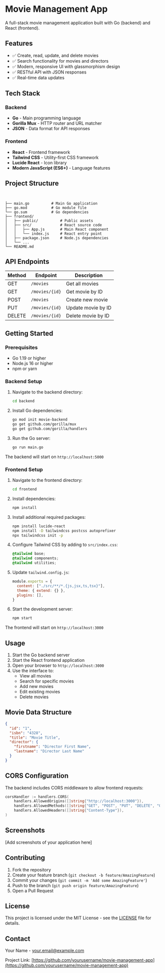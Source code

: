 # Movie Management App

A full-stack movie management application built with Go (backend) and React (frontend).

## Features

- ✅ Create, read, update, and delete movies
- ✅ Search functionality for movies and directors
- ✅ Modern, responsive UI with glassmorphism design
- ✅ RESTful API with JSON responses
- ✅ Real-time data updates

## Tech Stack

### Backend
- **Go** - Main programming language
- **Gorilla Mux** - HTTP router and URL matcher
- **JSON** - Data format for API responses

### Frontend
- **React** - Frontend framework
- **Tailwind CSS** - Utility-first CSS framework
- **Lucide React** - Icon library
- **Modern JavaScript (ES6+)** - Language features

## Project Structure

```


├── main.go          # Main Go application
├── go.mod           # Go module file
└── go.sum           # Go dependencies
├── frontend/
│   ├── public/          # Public assets
│   ├── src/             # React source code
│   │   ├── App.js       # Main React component
│   │   └── index.js     # React entry point
│   ├── package.json     # Node.js dependencies
│   └── ...
└── README.md
```

## API Endpoints

| Method | Endpoint | Description |
|--------|----------|-------------|
| GET | `/movies` | Get all movies |
| GET | `/movies/{id}` | Get movie by ID |
| POST | `/movies` | Create new movie |
| PUT | `/movies/{id}` | Update movie by ID |
| DELETE | `/movies/{id}` | Delete movie by ID |

## Getting Started

### Prerequisites

- Go 1.19 or higher
- Node.js 16 or higher
- npm or yarn

### Backend Setup

1. Navigate to the backend directory:
   ```bash
   cd backend
   ```

2. Install Go dependencies:
   ```bash
   go mod init movie-backend
   go get github.com/gorilla/mux
   go get github.com/gorilla/handlers
   ```

3. Run the Go server:
   ```bash
   go run main.go
   ```

The backend will start on `http://localhost:5000`

### Frontend Setup

1. Navigate to the frontend directory:
   ```bash
   cd frontend
   ```

2. Install dependencies:
   ```bash
   npm install
   ```

3. Install additional required packages:
   ```bash
   npm install lucide-react
   npm install -D tailwindcss postcss autoprefixer
   npx tailwindcss init -p
   ```

4. Configure Tailwind CSS by adding to `src/index.css`:
   ```css
   @tailwind base;
   @tailwind components;
   @tailwind utilities;
   ```

5. Update `tailwind.config.js`:
   ```javascript
   module.exports = {
     content: ["./src/**/*.{js,jsx,ts,tsx}"],
     theme: { extend: {} },
     plugins: [],
   }
   ```

6. Start the development server:
   ```bash
   npm start
   ```

The frontend will start on `http://localhost:3000`

## Usage

1. Start the Go backend server
2. Start the React frontend application
3. Open your browser to `http://localhost:3000`
4. Use the interface to:
   - View all movies
   - Search for specific movies
   - Add new movies
   - Edit existing movies
   - Delete movies

## Movie Data Structure

```json
{
  "id": "1",
  "isbn": "4328",
  "title": "Movie Title",
  "director": {
    "firstname": "Director First Name",
    "lastname": "Director Last Name"
  }
}
```

## CORS Configuration

The backend includes CORS middleware to allow frontend requests:

```go
corsHandler := handlers.CORS(
    handlers.AllowedOrigins([]string{"http://localhost:3000"}),
    handlers.AllowedMethods([]string{"GET", "POST", "PUT", "DELETE", "OPTIONS"}),
    handlers.AllowedHeaders([]string{"Content-Type"}),
)
```

## Screenshots

[Add screenshots of your application here]

## Contributing

1. Fork the repository
2. Create your feature branch (`git checkout -b feature/AmazingFeature`)
3. Commit your changes (`git commit -m 'Add some AmazingFeature'`)
4. Push to the branch (`git push origin feature/AmazingFeature`)
5. Open a Pull Request

## License

This project is licensed under the MIT License - see the [LICENSE](LICENSE) file for details.

## Contact

Your Name - your.email@example.com

Project Link: [https://github.com/yourusername/movie-management-app](https://github.com/yourusername/movie-management-app)

